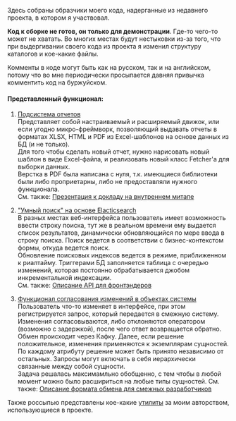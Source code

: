 Здесь собраны образчики моего кода, надерганные из недавнего проекта, в котором я участвовал.

**Код к сборке не готов, он только для демонстрации**. Где-то чего-то может не хватать. Во многих местах будут нестыковки из-за того, что при выдергивании своего кода из проекта я изменил структуру каталогов и кое-какие файлы.

Комменты в коде могут быть как на русском, так и на английском, потому что во мне периодически просыпается давняя привычка комментить код на буржуйском.

#### Представленный функционал:
1. [Подсистема отчетов](/kotlin/com/groupstp/dsp/reporting)  
Представляет собой настраиваемый и расширяемый движок, или если угодно микро-фреймворк, позволяющий выдавать отчеты в форматах XLSX, HTML и PDF из Excel-шаблонов на основе данных из БД (и не только).  
Для того чтобы сделать новый отчет, нужно нарисовать новый шаблон в виде Excel-файла, и реализовать новый класс Fetcher'а для выборки данных.  
Верстка в PDF была написана с нуля, т.к. имеющиеся библиотеки были либо проприетарны, либо не предоставляли нужного функционала.  
См. также: [Презентация к докладу на внутреннем митапе](/doc/%D0%94%D0%B2%D0%B8%D0%B6%D0%BE%D0%BA%20%D0%BE%D1%82%D1%87%D0%B5%D1%82%D0%BE%D0%B2.odp)

2. ["Умный поиск" на основе Elacticsearch](/kotlin/com/groupstp/dsp/smartsearch)  
В разных местах веб-интерфейса  пользователь имеет возможность ввести строку поиска, тут же в реальном времени ему выдается список результатов, динамически обновляющийся по мере ввода в строку поиска. Поиск ведется в соответствии с бизнес-контекстом формы, откуда ведется поиск.  
Обновление поисковых индексов ведется в режиме, приближенном к риалтайму. Триггерами БД заполняется таблица с очередью изменений, которая постоянно обрабатывается джобом инкрементальной индексации.  
См. также: [Описание API для фронтэндеров](/doc/%D0%9F%D0%BE%D0%B8%D1%81%D0%BA%20%D0%BF%D0%BE%20%D1%81%D1%83%D1%89%D0%BD%D0%BE%D1%81%D1%82%D1%8F%D0%BC%202.0%20(SmartSearch).pdf)

3. [Функционал согласования изменений в объектах системы](/kotlin/com/groupstp/dsp/changerequest)  
Пользователь что-то  изменяет в интерфейсе, при этом регистрируется запрос, который передается в смежную систему. Изменения согласовываются, либо отклоняются оператором (возможно с задержкой), после чего ответ возвращается обратно. Обмен происходит через Кафку. Далее, если решение положительное, изменения применяются к экземплярам сущностей.  
По каждому атрибуту решение может быть принято независимо от остальных. Запросы могут включать в себя иерархически связанные между собой сущности.  
Задача решалась максимамльно обобщенно, с тем чтобы в любой момент можно было расшириться на любые типы сущностей.
См. также: [Описание формата обмена для смежных разработчиков](/doc/%D0%A1%D0%BE%D0%B3%D0%BB%D0%B0%D1%81%D0%BE%D0%B2%D0%B0%D0%BD%D0%B8%D0%B5%20%D0%B8%D0%B7%D0%BC%D0%B5%D0%BD%D0%B5%D0%BD%D0%B8%D0%B9%2C%20%D1%84%D0%BE%D1%80%D0%BC%D0%B0%D1%82%20%D0%BE%D0%B1%D0%BC%D0%B5%D0%BD%D0%B0.pdf)

Также россыпью представлены кое-какие [утилиты](/kotlin/com/groupstp/dsp/utils) за моим авторством, использующиеся в проекте.
